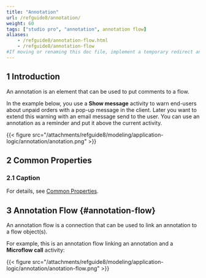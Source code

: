 ```yaml
---
title: "Annotation"
url: /refguide8/annotation/
weight: 60
tags: ["studio pro", "annotation", annotation flow]
aliases:
    - /refguide8/annotation-flow.html
    - /refguide8/annotation-flow
#If moving or renaming this doc file, implement a temporary redirect and let the respective team know they should update the URL in the product. See Mapping to Products for more details.
---
```


## 1 Introduction

An annotation is an element that can be used to put comments to a flow.

In the example below, you use a **Show message** activity to warn end-users about unpaid orders with a pop-up message in the client. Later you want to extend this warning with an email message send to the user. You can use an annotation as a reminder and put it above the current activity.

{{< figure src="/attachments/refguide8/modeling/application-logic/annotation/anotation.png" >}}

## 2 Common Properties

### 2.1 Caption

For details, see [Common Properties](/refguide8/microflow-element-common-properties/).

## 3 Annotation Flow {#annotation-flow}

An annotation flow is a connection that can be used to link an annotation to a flow object(s).

For example, this is an annotation flow linking an annotation and a **Microflow call** activity:

{{< figure src="/attachments/refguide8/modeling/application-logic/annotation/anotation-flow.png" >}}
